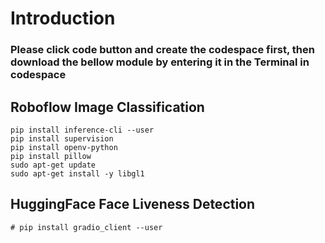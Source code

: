 # Introduction
### Please click code button and create the codespace first, then download the bellow module by entering it in the Terminal in codespace

## Roboflow Image Classification
```
pip install inference-cli --user 
pip install supervision
pip install openv-python
pip install pillow
sudo apt-get update
sudo apt-get install -y libgl1
```

## HuggingFace Face Liveness Detection
```
# pip install gradio_client --user
```

